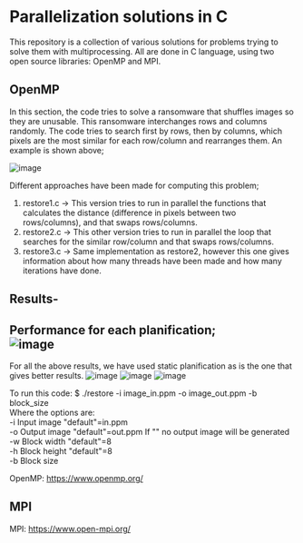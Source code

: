 # Parallelization  solutions in C
  
  This repository is a collection of various solutions for problems trying to solve them with multiprocessing. All are done in C language, using two open source libraries: OpenMP and MPI.
  
## OpenMP  
  In this section, the code tries to solve a ransomware  that shuffles images so they are unusable. This ransomware  interchanges rows and columns randomly.
  The code tries to search first by rows, then by columns, which pixels are the most similar for each row/column and rearranges  them. An example is shown above;
  
  ![image](https://user-images.githubusercontent.com/99536660/172684008-bcfe9ddb-916c-43c5-86e2-88bd2466a774.png)

  Different approaches  have been made for computing this problem;
  1. restore1.c -> This version tries to run in parallel the functions that calculates the distance (difference in pixels between two rows/columns), and that swaps rows/columns.
  2. restore2.c -> This other  version tries to run in parallel the loop that searches for the similar row/column and that swaps rows/columns.
  3. restore3.c -> Same implementation as restore2, however this one gives information about how many threads have been made and how many iterations have done.
 
  **Results**-
  -------------------------------------------------------------------------------------------------------
  Performance for each planification;    
![image](https://user-images.githubusercontent.com/99536660/172688090-0e5292b5-f812-4e12-953a-0968229b7cd9.png)
---------------------------------------------------------------------------------------------------------
For all the above results, we have used static planification as is the one that gives better results.
![image](https://user-images.githubusercontent.com/99536660/172688222-b360f315-ee15-49a6-8385-0a9c9badb82e.png)
![image](https://user-images.githubusercontent.com/99536660/172688276-0989b93e-223f-4f02-9092-8926966364bd.png)
![image](https://user-images.githubusercontent.com/99536660/172688320-55ec2f0f-507d-4199-81b4-19640163a712.png)

 
  To run this code: $ ./restore -i image_in.ppm -o image_out.ppm -b block_size    
  Where the options are:      
  -i Input image "default"=in.ppm   
  -o  Output image "default"=out.ppm  If "" no output image will be generated  
  -w  Block width "default"=8  
  -h  Block height "default"=8  
  -b  Block size   
  
  
  OpenMP: https://www.openmp.org/
## MPI
  
  
  
  
  
  MPI: https://www.open-mpi.org/
